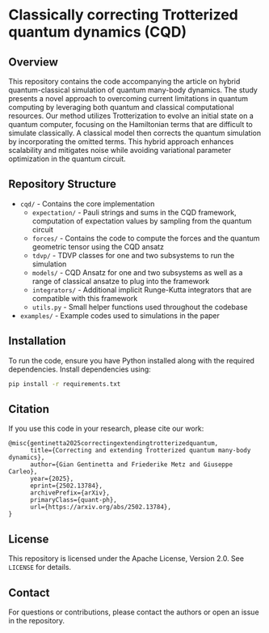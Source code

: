 # Classically correcting Trotterized quantum dynamics (CQD)

## Overview
This repository contains the code accompanying the article on hybrid quantum-classical simulation of quantum many-body dynamics. The study presents a novel approach to overcoming current limitations in quantum computing by leveraging both quantum and classical computational resources. Our method utilizes Trotterization to evolve an initial state on a quantum computer, focusing on the Hamiltonian terms that are difficult to simulate classically. A classical model then corrects the quantum simulation by incorporating the omitted terms. This hybrid approach enhances scalability and mitigates noise while avoiding variational parameter optimization in the quantum circuit.


## Repository Structure
- `cqd/` - Contains the core implementation 
    - `expectation/` - Pauli strings and sums in the CQD framework, computation of expectation values by sampling from the quantum circuit
    - `forces/` - Contains the code to compute the forces and the quantum geometric tensor using the CQD ansatz
    - `tdvp/` - TDVP classes for one and two subsystems to run the simulation
    - `models/` - CQD Ansatz for one and two subsystems as well as a range of classical ansatze to plug into the framework
    - `integrators/` - Additional implicit Runge-Kutta integrators that are compatible with this framework
    - `utils.py` - Small helper functions used throughout the codebase
- `examples/` - Example codes used to simulations in the paper


## Installation
To run the code, ensure you have Python installed along with the required dependencies. Install dependencies using:
```bash
pip install -r requirements.txt
```

## Citation
If you use this code in your research, please cite our work:
```
@misc{gentinetta2025correctingextendingtrotterizedquantum,
      title={Correcting and extending Trotterized quantum many-body dynamics}, 
      author={Gian Gentinetta and Friederike Metz and Giuseppe Carleo},
      year={2025},
      eprint={2502.13784},
      archivePrefix={arXiv},
      primaryClass={quant-ph},
      url={https://arxiv.org/abs/2502.13784}, 
}
```

## License
This repository is licensed under the Apache License, Version 2.0. See `LICENSE` for details.

## Contact
For questions or contributions, please contact the authors or open an issue in the repository.

